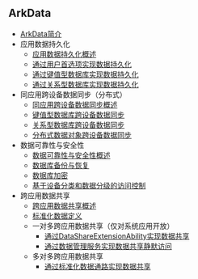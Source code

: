 ## ArkData

- [ArkData简介](../database/data-mgmt-overview.md)
- 应用数据持久化
  - [应用数据持久化概述](../database/app-data-persistence-overview.md)
  - [通过用户首选项实现数据持久化](../database/data-persistence-by-preferences.md)
  - [通过键值型数据库实现数据持久化](../database/data-persistence-by-kv-store.md)
  - [通过关系型数据库实现数据持久化](../database/data-persistence-by-rdb-store.md)
- 同应用跨设备数据同步（分布式）
  - [同应用跨设备数据同步概述](../database/sync-app-data-across-devices-overview.md)
  - [键值型数据库跨设备数据同步](../database/data-sync-of-kv-store.md)
  - [关系型数据库跨设备数据同步](../database/data-sync-of-rdb-store.md)
  - [分布式数据对象跨设备数据同步](../database/data-sync-of-distributed-data-object.md)
- 数据可靠性与安全性
  - [数据可靠性与安全性概述](../database/data-reliability-security-overview.md)
  - [数据库备份与恢复](../database/data-backup-and-restore.md)
  - [数据库加密](../database/data-encryption.md)
  - [基于设备分类和数据分级的访问控制](../database/access-control-by-device-and-data-level.md)
- 跨应用数据共享
  - [跨应用数据共享概述](../database/data-share-overview.md)
  - [标准化数据定义](../database/unified-data-definition.md)
  - 一对多跨应用数据共享（仅对系统应用开放）
    - [通过DataShareExtensionAbility实现数据共享](../database/share-data-by-datashareextensionability.md)
    - [通过数据管理服务实现数据共享静默访问](../database/share-data-by-silent-access.md)
  - 多对多跨应用数据共享 
    - [通过标准化数据通路实现数据共享](../database/unified-data-channels.md)